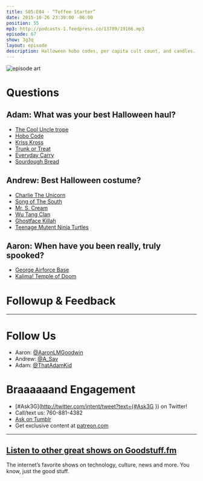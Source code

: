 ```yaml
---
title: S05:E04 - “Toffee Starter”
date: 2015-10-26 23:39:00 -06:00
position: 55
mp3: http://podcasts-1.feedpress.co/13789/19166.mp3
episode: 67
show: 3g3q
layout: episode
description: Halloween hobo codes, per capita cult count, and candles.
---
```


![episode art][1]

# Questions

## Adam: What was your best Halloween haul?

* [The Cool Uncle trope][2]
* [Hobo Code][3]
* [Kriss Kross][4]
* [Trunk or Treat][5]
* [Everyday Carry][6]
* [Sourdough Bread][7]

## Andrew: Best Halloween costume?

* [Charlie The Unicorn][8]
* [Song of The South][9]
* [Mr. S. Cream][10]
* [Wu Tang Clan][11]
* [Ghostface Killah][12]
* [Teenage Mutent Ninja Turtles][13]

## Aaron: When have you been really, truly spooked?

* [George Airforce Base][14]
* [Kalima! Temple of Doom][15]

# Followup & Feedback

***

# Follow Us
* Aaron: [@AaronLMGoodwin](http://twitter.com/aaronlmgoodwin)
* Andrew: [@A_Sav](http://twitter.com/a_sav)
* Adam: [@ThatAdamKid](http://twitter.com/thatadamkid)

# Braaaaaand Engagement
* [#Ask3G](http://twitter.com/intent/tweet?text={#Ask3G }) on Twitter!
* Call/text us: 760-881-4382
* [Ask on Tumblr](http://3g3q.co/ask)
* Get exclusive content at [patreon.com](http://www.patreon.com/3g3q)

***

## [Listen to other great shows on Goodstuff.fm](http://goodstuff.fm/)
The internet’s favorite shows on technology, culture, news and more. You know, just the good stuff.

[1]: http://l.gdwn.co/1a0i6.gif
[2]: http://tvtropes.org/pmwiki/pmwiki.php/Main/CoolUncle
[3]: http://nowiknow.com/the-hobo-code/
[4]: https://youtu.be/010KyIQjkTk
[5]: http://bit.ly/1H3ABsx
[6]: http://everydaycarry.com
[7]: https://en.wikipedia.org/wiki/Sourdough
[8]: https://en.wikipedia.org/wiki/Charlie_the_Unicorn
[9]: https://en.wikipedia.org/wiki/Song_of_the_South
[10]: http://www.imdb.com/character/ch0089170/
[11]: https://youtu.be/-tYc7QKYLbE
[12]: https://en.wikipedia.org/wiki/Ghostface_Killah
[13]: http://www.nick.com/ninja-turtles/
[14]: https://en.wikipedia.org/wiki/George_Air_Force_Base
[15]: https://youtu.be/KBIdcUxdgo0
[16]: http://twitter.com/aaronlmgoodwin
[17]: http://twitter.com/a_sav
[18]: http://twitter.com/thatadamkid
[19]: http://3g3q.co/ask
[20]: http://www.patreon.com/3g3q
[21]: http://goodstuff.fm/3g3q/
